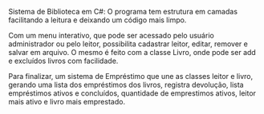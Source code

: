 Sistema de Biblioteca em C#:
O programa tem estrutura em camadas facilitando a leitura e deixando um código mais limpo. 

Com um menu interativo, que pode ser acessado pelo usuário administrador ou pelo leitor, possibilita cadastrar leitor, editar, remover e salvar em arquivo. O mesmo é feito com a classe Livro, onde pode ser add e excluídos livros com facilidade.

Para finalizar, um sistema de Empréstimo que une as classes leitor e livro, gerando uma lista dos empréstimos dos livros, registra devolução, lista empréstimos ativos e concluídos, quantidade de emprestimos ativos, leitor mais ativo e livro mais emprestado.
